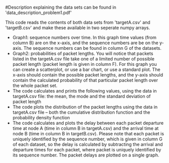 #Description explaining the data sets can be found in 'data_description_problem1.pdf'

This code reads the contents of both data sets from 'targetA.csv' and 'targetB.csv' and make these available
in two seperate numpy arrays.
- Graph1: sequence numbers over time. In this graph time values (from
column B) are on the x-axis, and the sequence numbers are
be on the y-axis. The sequence numbers can be found in column G of
the datasets.
- Graph2: probabilities of packet lengths. You will notice that packets
listed in the targetA.csv file take one of a limited number of
possible packet length (packet length is given in column F). For this
graph you can create a scatterplot, or use a bar chart, or use a
standard plot. The x-axis should contain the possible packet lengths,
and the y-axis should contain the calculated probability of that
particular packet length over the whole packet set.
- The code calculates and prints the following values, using the data in
targetA.csv file: the mean, the mode and the standard deviation of packet
length
- The code plots the distribution of the packet lengths using the data
in targetA.csv file – both the cumulative distribution function and the probability
density function
- The code calculates and plots the delay between each packet departure time at
node A (time in column B in targetA.csv) and the arrival time at node B (time in
column B in targetB.csv). Please note that each packet is uniquely identified by
the sequence number, which is given in column G of each dataset, so the delay
is calculated by subtracting the arrival and departure times for each 
packet, where packet is uniquely identified by its sequence number. The packet
delays are plotted on a single graph.
